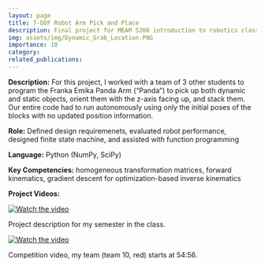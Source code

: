 ```yaml
---
layout: page
title: 7-DOF Robot Arm Pick and Place 
description: Final project for MEAM 5200 introduction to robotics class
img: assets/img/Dynamic_Grab_Location.PNG
importance: 10
category:
related_publications:
---
```


**Description:** For this project, I worked with a team of 3 other students to program the Franka Emika Panda Arm (“Panda”) to pick up both dynamic and static objects, orient them with the z-axis facing up, and stack them. Our entire code had to run autonomously using only the initial poses of the blocks with no updated position information.

**Role:** Defined design requiremenets, evaluated robot performance, designed finite state machine, and assisted with function programming


**Language:** Python (NumPy, SciPy)

**Key Competencies:** homogeneous transformation matrices, forward kinematics, gradient descent for optimization-based inverse kinematics

**Project Videos:**

[![Watch the video](https://img.youtube.com/vi/0o74lGcMhaA/0.jpg)](https://youtu.be/0o74lGcMhaA)

Project description for my semester in the class.

[![Watch the video](https://img.youtube.com/vi/kSxYnSfTZAQ/0.jpg)](https://youtu.be/kSxYnSfTZAQ?t=3296)

Competition video, my team (team 10, red) starts at 54:56.